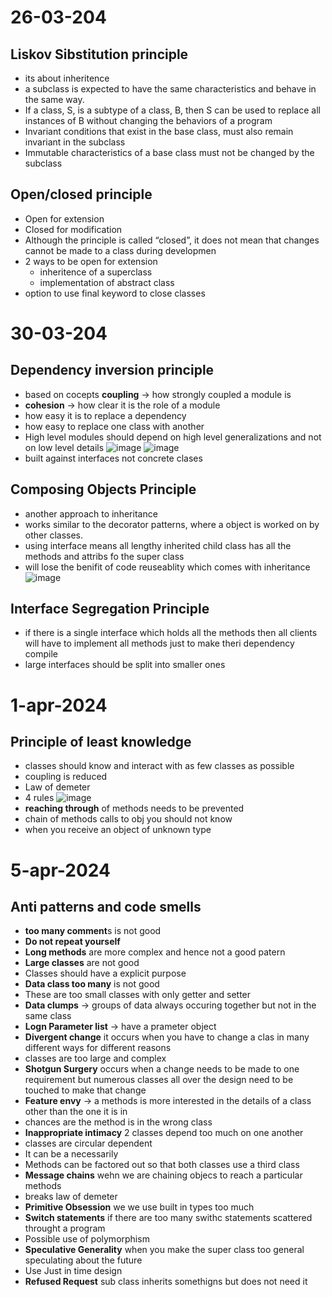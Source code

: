 # 26-03-204
## Liskov Sibstitution principle
* its about inheritence
*  a subclass is expected to have the same characteristics and behave in the same way.
*  If a class, S, is a subtype of a class, B, then S can be used to replace all instances of B without changing the behaviors of a program
*  Invariant conditions that exist in the base class, must also remain invariant in the subclass
*  Immutable characteristics of a base class must not be changed by the subclass

## Open/closed principle
* Open for extension
* Closed for modification
* Although the principle is called “closed”, it does not mean that changes cannot be made to a class during developmen
* 2 ways to be open for extension
  * inheritence of a superclass
  * implementation of abstract class
* option to use final keyword to close classes

# 30-03-204
## Dependency inversion principle
* based on cocepts **coupling** -> how strongly coupled a module is
* **cohesion** -> how clear it is the role of a module
* how easy it is to replace a dependency
 * how easy to replace one class with another
* High level modules should depend on high level generalizations and not on low level details
![image](https://github.com/ronitwilson/system-design/assets/9934360/409e02e9-0240-4282-8022-f5e8cb0c4afb)
![image](https://github.com/ronitwilson/system-design/assets/9934360/ab8a1be8-c344-4459-ac70-47bd54084179)
* built against interfaces not concrete clases

## Composing Objects Principle
* another approach to inheritance
* works similar to the decorator patterns, where a object is worked on by other classes.
* using interface means all lengthy inherited child class has all the methods and attribs fo the super class
* will lose the benifit of code reuseablity which comes with inheritance
![image](https://github.com/ronitwilson/system-design/assets/9934360/6f028e9f-986e-43a7-b0aa-45916bf4761b)


## Interface Segregation Principle
* if there is a single interface which holds all the methods then all clients will have to implement all methods just to make theri dependency compile
* large interfaces should be split into smaller ones

# 1-apr-2024
## Principle of least knowledge
* classes should know and interact with as few classes as possible
* coupling is reduced
* Law of demeter
* 4 rules
 ![image](https://github.com/ronitwilson/system-design/assets/9934360/0c5fa8be-9b4c-48d0-b765-d5f46a4de68e)
* **reaching through** of methods needs to be prevented
 *  chain of methods calls to obj you should not know
 *  when you receive an object of unknown type
 
# 5-apr-2024
##  Anti patterns and code smells
* **too many comment**s is not good
* **Do not repeat yourself**
* **Long methods** are more complex and hence not a good patern
* **Large classes** are not good
 *  Classes should have a explicit purpose
* **Data class too many** is not good
 * These are too small classes with only getter and setter
* **Data clumps** -> groups of data always occuring together but not in the same class
* **Logn Parameter list** -> have a prameter object
* **Divergent change** it occurs when you have to change a clas in many different ways for different reasons
 * classes are too large and complex
* **Shotgun Surgery** occurs when a change needs to be made to one requirement but numerous classes all over the design need to be touched to make that change
* **Feature envy** -> a methods is more interested in the details of a class other than the one it is in
 *  chances are the method is in the wrong class
*  **Inappropriate intimacy** 2 classes depend too much on one another
 *  classes are circular dependent
 *  It can be a necessarily
 *  Methods can be factored out so that both classes use a third class
*  **Message chains**  wehn we are chaining objecs to reach a particular methods
 *  breaks law of demeter
*  **Primitive Obsession** we we use built in types too much 
*  **Switch statements** if there are too many swithc statements scattered throught a program
 *  Possible use of polymorphism
*  **Speculative Generality** when you make the super class too general speculating about the future
 *  Use Just in time design
*  **Refused Request** sub class inherits somethigns but does not need it

